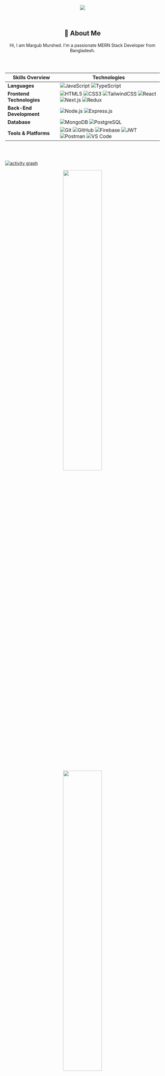 <div align="center">
  <img src="https://i.ibb.co.com/C3ZnGCKJ/1687866980840.jpg"  />
</div>
<br>
<br>

<h2 align="center">💫 About Me</h2>
<p align="center">Hi, I am Margub Murshed. I'm a passionate MERN Stack Developer from Bangladesh.</p>

<br>
<br>

<div align="center">

|       Skills Overview        | Technologies                                                                                                                                                                                                                          |
|-----------------------|---------------------------------------------------------------------------------------------------------------------------------------------------------------------------------------------------------------------------------------|
| **Languages**         | ![JavaScript](https://img.shields.io/badge/-JavaScript-333333?style=flat&logo=javascript) ![TypeScript](https://img.shields.io/badge/-TypeScript-333333?style=flat&logo=typescript)                                                      |
| **Frontend Technologies** | ![HTML5](https://img.shields.io/badge/-HTML5-333333?style=flat&logo=html5) ![CSS3](https://img.shields.io/badge/-CSS3-333333?style=flat&logo=css3) ![TailwindCSS](https://img.shields.io/badge/TailwindCSS-333333?style=flat&logo=tailwindcss) ![React](https://img.shields.io/badge/-React-333333?style=flat&logo=react) ![Next.js](https://img.shields.io/badge/-Next.js-333333?style=flat&logo=next.js) ![Redux](https://img.shields.io/badge/-Redux-333333?style=flat&logo=redux) |
| **Back-End Development** | ![Node.js](https://img.shields.io/badge/-Node.js-333333?style=flat&logo=node.js) ![Express.js](https://img.shields.io/badge/-Express.js-333333?style=flat&logo=express) |
| **Database**          | ![MongoDB](https://img.shields.io/badge/-MongoDB-333333?style=flat&logo=mongodb) ![PostgreSQL](https://img.shields.io/badge/-PostgreSQL-333333?style=flat&logo=postgresql)                                                          |
| **Tools & Platforms** | ![Git](https://img.shields.io/badge/-Git-333333?style=flat&logo=git) ![GitHub](https://img.shields.io/badge/-GitHub-333333?style=flat&logo=github) ![Firebase](https://img.shields.io/badge/-Firebase-333333?style=flat&logo=firebase) ![JWT](https://img.shields.io/badge/-JWT-333333?style=flat&logo=json-web-tokens) ![Postman](https://img.shields.io/badge/-Postman-333333?style=flat&logo=postman) ![VS Code](https://img.shields.io/badge/-VS%20Code-333333?style=flat&logo=visual-studio-code) |


</div>

<br>
<br>

[![activity graph](https://github-readme-activity-graph.vercel.app/graph?username=&theme=github-dark-dimmed&custom_title=My%20Github%20Activity%20Graph&hide_border=true)](https://github.com/margubmurshed/github-readme-activity-graph)

<p align="center">
  <img height="50%" width="auto" src ="https://github-readme-stats.vercel.app/api?username=margubmurshed&show_icons=true&count_private=true&theme=dark&hide_border=true&hide=issues,contribs&bg_color=00000000">
  <img height="50%" width="auto" src ="https://github-readme-stats.vercel.app/api/top-langs/?username=margubmurshed&layout=compact&hide_border=true&theme=dark&bg_color=00000000&langs_count=6">
  <img height="50%" width="auto" src ="https://streak-stats.demolab.com?user=margubmurshed&theme=dark&short_numbers=true">
</p>


<div align="center">

### Let's connect!

Explore my portfolio at [margub.vercel.app](https://margub.vercel.app/), and let's connect on [LinkedIn](https://www.linkedin.com/in/margubmurshed/). <br>
Email me at [murshedmargub@gmail.com](mailto:murshedmargub@gmail.com)

[![LinkedIn](https://img.shields.io/static/v1.svg?label=LinkedIn&message=margubmurshed&logo=linkedin&style=flat&color=blue)](https://www.linkedin.com/in/margubmurshed/) [![GitHub followers](https://img.shields.io/github/followers/margubmurshed.svg?label=Follow%20@margubmurshed&style=social)](https://github.com/margubmurshed/)

**Let's code, connect, and create awesome things together!**

</div>
